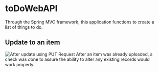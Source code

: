 # toDoWebAPI
Through the Spring MVC framework, this application functions to create a list of things to do.

## Update to an item
![After update using PUT Request](https://user-images.githubusercontent.com/68878624/194709266-238292d8-88af-417d-b7d4-8a912299fb6a.png)
After an item was already uploaded, a check was done to assure the ability to alter any existing records would work properly.

